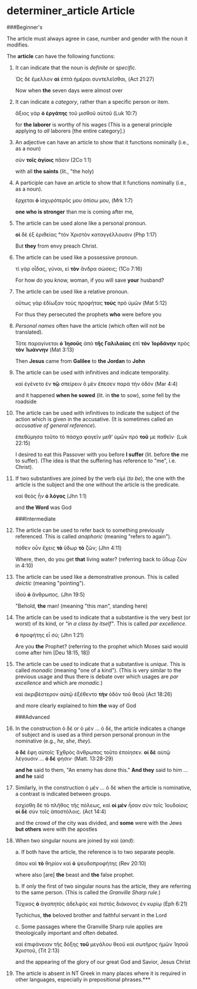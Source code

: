# determiner_article Article
###Beginner's

The article must always agree in case, number and gender with the noun it modifies.

The **article** can have the following functions:

1. It can indicate that the noun is *definite* or *specific*.

	Ὡς δὲ ἔμελλον **αἱ** ἑπτὰ ἡμέραι συντελεῖσθαι, (Act 21:27)

	Now when **the** seven days were almost over

1. It can indicate a *category*, rather than a specific person or item.

	ἄξιος γὰρ **ὁ ἐργάτης** τοῦ μισθοῦ αὐτοῦ (Luk 10:7)
	
	for **the laborer** is worthy of his wages (This is a general principle applying to *all* laborers [the entire category].) 

1. An adjective can have an article to show that it functions nominally (i.e., as a noun)

	 σὺν **τοῖς ἁγίοις** πᾶσιν (2Co 1:1)
	 
	 with all **the saints** (lit., "the holy) 
	 
1. A participle can have an article to show that it functions nominally (i.e., as a noun).

	ἔρχεται **ὁ** ἰσχυρότερός μου ὀπίσω μου, (Mrk 1:7)

	**one who is stronger** than me is coming after me,

1. The article can be used alone like a personal pronoun.
 
	**οἱ** δὲ ἐξ ἐριθείας °τὸν Χριστὸν καταγγέλλουσιν (Php 1:17)
	
	But **they** from envy preach Christ.
	
1. The article can be used like a possessive pronoun.

	 τί γὰρ οἶδας, γύναι, εἰ **τὸν** ἄνδρα σώσεις; (1Co 7:16)
	
	For how do you know, woman, if you will save **your** husband?
	
1. The article can be used like a relative pronoun.

	οὕτως γὰρ ἐδίωξαν τοὺς προφήτας **τοὺς** πρὸ ὑμῶν (Mat 5:12)

	For thus they persecuted the prophets **who** were before you
	
1. *Personal names* often have the article (which often will not be translated).

	Τότε παραγίνεται **ὁ Ἰησοῦς** ἀπὸ **τῆς Γαλιλαίας** ἐπὶ **τὸν Ἰορδάνην** πρὸς **τὸν Ἰωάννην** (Mat 3:13)
	
	Then **Jesus** came from **Galilee** to **the Jordan** to **John**
	
1. The article can be used with infinitives and indicate temporality.

	καὶ ἐγένετο ἐν **τῷ** σπείρειν ὃ μὲν ἔπεσεν παρὰ τὴν ὁδόν (Mar 4:4)

	and it happened **when he sowed** (lit. in **the** to sow), some fell by the roadside
	
1. The article can be used with infinitives to indicate the subject of the action which is given in the accusative. (It is sometimes called an *accusative of general reference*).

	ἐπεθύμησα τοῦτο τὸ πάσχα φαγεῖν μεθʼ ὑμῶν πρὸ **τοῦ** με παθεῖν· (Luk 22:15)
	
	I desired to eat this Passover with you before **I suffer** (lit. before **the** me to suffer). (The idea is that the suffering has reference to "me", i.e. Christ).
	
1. If two substantives are joined by the verb εἰμί (*to be*), the one with the article is the subject and the one without the article is the predicate.

	καὶ θεὸς ἦν **ὁ λόγος** (Jhn 1:1)

	and **the Word** was God

	###Intermediate
	
1.  The article can be used to refer back to something previously referenced. This is called *anaphoric* (meaning "refers to again").

	πόθεν οὖν ἔχεις **τὸ** ὕδωρ **τὸ** ζῶν; (Jhn 4:11)

	Where, then, do you get **that** living water? (referring back to ὕδωρ ζῶν in 4:10)
	
1. The article can be used like a demonstrative pronoun. This is called *deictic* (meaning "pointing").

	ἰδοὺ **ὁ** ἄνθρωπος. (Jhn 19:5)
	
	"Behold, **the** man! (meaning "this man", standing here)


1. The article can be used to indicate that a substantive is the very best (or worst) of its kind, or *"in a class by itself"*. This is called *par excellence*.

	**ὁ** προφήτης εἶ σύ; (Jhn 1:21)
	
	Are you **the** Prophet? (referring to the prophet which Moses said would come after him [Deu 18:15, 18])

1.  The article can be used to indicate that a substantive is *unique*. This is called *monadic* (meaning "one of a kind"). (This is very similar to the previous usage and thus there is debate over which usages are *par excellence* and which are *monadic*.)

	καὶ ἀκριβέστερον αὐτῷ ἐξέθεντο **τὴν** ὁδὸν τοῦ θεοῦ (Act 18:26)
	
	and more clearly explained to him **the** way of God 

	###Advanced

1. In the construction ὁ δέ or ὁ μὲν … ὁ δέ, the article indicates a change of subject and is used as a third person personal pronoun in the nominative (e.g., *he*, *she*, *they*).

	**ὁ δὲ** ἔφη αὐτοῖς Ἐχθρὸς ἄνθρωπος τοῦτο ἐποίησεν. **οἱ δὲ** αὐτῷ λέγουσιν ... **ὁ δέ** φησιν· (Matt. 13:28-29)

	**and he** said to them, "An enemy has done this." **And they** said to him ... **and he** said
	
1. Similarly, in the construction ὁ μὲν … ὁ δέ when the article is nominative, a contrast is indicated between groups.

	ἐσχίσθη δὲ τὸ πλῆθος τῆς πόλεως, καὶ **οἱ μὲν** ἦσαν σὺν τοῖς Ἰουδαίοις **οἱ δὲ** σὺν τοῖς ἀποστόλοις. (Act 14:4)

	and the crowd of the city was divided, and **some** were with the Jews **but others** were with the apostles
	
1. When two singular nouns are joined by καὶ (*and*):

    a. If both have the article, the reference is to two separate people.
    
	ὅπου καὶ **τὸ** θηρίον καὶ **ὁ** ψευδοπροφήτης (Rev 20:10)
	
	where also [are] **the** beast and **the** false prophet.
	
    b. If only the first of two singular nouns has the article, they are referring to the same person. (This is called the *Granville Sharp rule*.)
    
	Τύχικος **ὁ** ἀγαπητὸς ἀδελφὸς καὶ πιστὸς διάκονος ἐν κυρίῳ (Eph 6:21)
	
	Tychichus, **the** beloved brother and faithful servant in the Lord
	
     c. Some passages where the Granville Sharp rule applies are theologically important and often debated.

	καὶ ἐπιφάνειαν τῆς δόξης **τοῦ** μεγάλου θεοῦ καὶ σωτῆρος ἡμῶν Ἰησοῦ Χριστοῦ, (Tit 2:13)
	
	and the appearing of the glory of our great God and Savior, Jesus Christ

1. The article is absent in NT Greek in many places where it is required in other languages, especially in prepositional phrases.***

